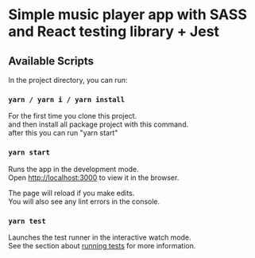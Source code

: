 # Simple music player app with SASS and React testing library + Jest

## Available Scripts

In the project directory, you can run:

### `yarn / yarn i / yarn install`

For the first time you clone this project.\
and then install all package project with this command.\
after this you can run "yarn start"

### `yarn start`

Runs the app in the development mode.\
Open [http://localhost:3000](http://localhost:3000) to view it in the browser.

The page will reload if you make edits.\
You will also see any lint errors in the console.

### `yarn test`

Launches the test runner in the interactive watch mode.\
See the section about [running tests](https://facebook.github.io/create-react-app/docs/running-tests) for more information.
